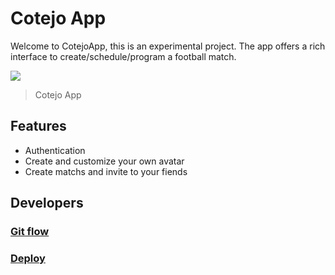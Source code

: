 # Cotejo App
Welcome to CotejoApp, this is an experimental project. The app offers a rich interface to create/schedule/program a football match. 

![](https://github.com/Andres2D/cotejo-app-front/tree/main/src/assets/images#:~:text=app%2Dlogo%2Dregular.png)
> Cotejo App

## Features
- Authentication
- Create and customize your own avatar
- Create matchs and invite to your fiends

## Developers
### [Git flow](http://WW.GOOGLE.COM)
### [Deploy](http://WW.GOOGLE.COM)
